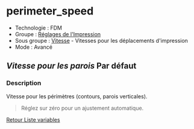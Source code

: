 # perimeter_speed

* Technologie : FDM
* Groupe : [Réglages de l'Impression](../print_settings/print_settings.md)
* Sous groupe : [Vitesse](../print_settings/print_settings.md#vitesse) - Vitesses pour les déplacements d'impression
* Mode : Avancé

## *Vitesse pour les parois* Par défaut

### Description

Vitesse pour les périmètres (contours, parois verticales).

> Réglez sur zéro pour un ajustement automatique.

[Retour Liste variables](variable_list.md)